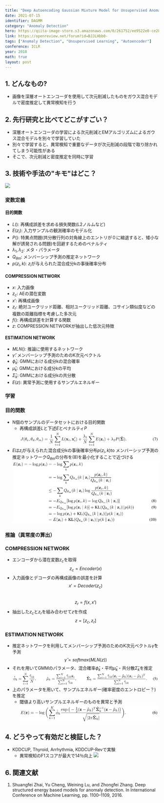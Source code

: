 ```yaml
---
title: "Deep Autoencoding Gaussian Mixture Model for Unsupervised Anomaly Detection"
date: 2021-07-15
identifier: DAGMM
category: "Anomaly Detection"
hero: https://qiita-image-store.s3.amazonaws.com/0/261752/ee9522e0-ce28-c904-d3c9-b3adee14fa97.jpeg
link: https://openreview.net/forum?id=BJJLHbb0-
tags: ["Anomaly Detection", "Unsupervised Learning", "Autoencoder"]
conference: ICLR
year: 2018
math: true
layout: post
---
```


## 1. どんなもの?
<!-- 概要・貢献等 100-200字程度 -->
* 画像を深層オートエンコーダを使用して次元削減したものをガウス混合モデルで密度推定して異常検知を行う
<!--more-->

## 2. 先行研究と比べてどこがすごい？
<!-- related worksとの差分 -->
* 深層オートエンコーダの学習による次元削減とEMアルゴリズムによるガウス混合モデルを別々で学習していた
* 別々で学習すると、異常検知で重要なデータが次元削減の段階で取り除かれてしまう可能性がある
* そこで、次元削減と密度推定を同時に学習

## 3. 技術や手法の"キモ"はどこ？
<!-- キモを箇条書きでまとめる -->
![](https://qiita-image-store.s3.amazonaws.com/0/261752/ee9522e0-ce28-c904-d3c9-b3adee14fa97.jpeg)

### 変数定義
<!--
学習・推論で使う変数をまとめる
* $x$: 入力画像
* $y$: 教師信号
-->
#### 目的関数
* $L()$: 再構成誤差を求める損失関数(L2ノルムなど)
* $E(z_i)$: 入力サンプルの観測確率のモデル化
* $P()$: 特異点問題(共分散行列の対角線上のエントリが０に縮退すると、矮小な解が誘発される問題)を回避するためのペナルティ
* $\lambda_1,\lambda_2$: メタ・パラメータ
* $Q_{\theta m}$: メンバーシップ予測の推定ネットワーク
* $p(z_i,k)$: $z_i$が与えられた混合成分kの事後確率分布

#### COMPRESSION NETWORK
* $x$: 入力画像
* $z_c$: AEの潜在変数
* $x'$: 再構成画像
* $z_r$: 絶対ユークリッド距離、相対ユークリッド距離、コサイン類似度などの複数の距離指標を考慮した多次元
* $f()$: 再構成誤差を計算する関数
* $z$: COMPRESSION NETWORKが抽出した低次元特徴

#### ESTIMATION NETWORK
* $MLN()$: 推論に使用するネットワーク
* $\hat{\gamma}$: メンバーシップ予測のためのK次元ベクトル
* $\hat{\phi}_k$: GMMにおける成分kの混合確率
* $\hat{\mu}_k$: GMMにおける成分kの平均
* $\hat{\Sigma}_k$: GMMにおける成分kの共分散
* $E(z)$: 異常予測に使用するサンプルエネルギー

### 学習
<!-- キモの中の学習に関する内容 -->
### 目的関数
* N個のサンプルのデータセットにおける目的関数
    * 再構成誤差$L$と下述$E$とペナルティ$P$
![](/assets/images/posts/DAGMM/7.png)
* $E$は$z_i$が与えられた混合成分kの事後確率分布$p(z_i,k)$to
メンバーシップ予測の推定ネットワーク$Q_{\theta m}$の分布を(8)を最小化することで近づける
![](/assets/images/posts/DAGMM/8.png)

### 推論（異常度の算出）
<!-- キモの中の推論に関する内容 -->

### COMPRESSION NETWORK
* エンコーダから潜在変数$z_c$を取得  
$$z_c = Encoder(x)$$
* 入力画像とデコーダの再構成画像の誤差を計算  
$$x' = Decoder(z_c)$$  
$$z_r = f(x,x')$$
* 抽出した$z_c$と$z_r$を組み合わせて$z$を作成  
$$z = [z_c, z_r]$$

### ESTIMATION NETWORK
* 推定ネットワークを利用してメンバーシップ予測のためのK次元ベクトル$\hat{\gamma}$を予測  
$$ \hat{\gamma} = softmax(MLN(z))$$
* それを用いてGMMのパラメータ、混合確率$\hat{\phi}_k$・平均$\hat{\mu}_k$・共分散$\hat{\Sigma}_k$を推定  
![](/assets/images/posts/DAGMM/5.png)
* 上のパラメータを用いて、サンプルエネルギー(確率密度のエントロピー？)を推定
    * 閾値より高いサンプルエネルギーのものを異常と予測
![](/assets/images/posts/DAGMM/6.png)

## 4. どうやって有効だと検証した？
<!-- 実験の精度，結果画像など -->
* KDDCUP, Thyroid, Arrhythmia, KDDCUP-Revで実験
    * 異常検知のF1スコアが最大で14％向上
![](https://d3i71xaburhd42.cloudfront.net/dbc7401e3e75c40d3c720e7db3c906d48bd742d7/10-Table2-1.png)


## 6. 関連文献
<!--
1. D. P. Kingma and J. Ba: “Adam: A method for stochastic optimization,”arXiv preprint arXiv:1412.6980,(2014).
2. P. Isola,J. Y. Zhu,T. Zhou,and A. A. Efros: “Image-to-image translation with conditional adversarial networks,” in Proceedings of the IEEE conference on computer vision and pattern recognition, (2017), 1125.
-->
1. Shuangfei Zhai, Yu Cheng, Weining Lu, and Zhongfei Zhang. Deep structured energy based models for anomaly detection. In International Conference on Machine Learning, pp. 1100–1109, 2016.